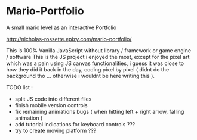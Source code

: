 # Mario-Portfolio
A small mario level as an interactive Portfolio

http://nicholas-rossette.epizy.com/mario-portfolio/

This is 100% Vanilla JavaScript without library / framework or game engine / software
This is the JS project i enjoyed the most, except for the pixel art which was a pain using JS canvas functionalities, 
i guess it was close to how they did it back in the day, coding pixel by pixel ( didnt do the background tho ... otherwise i wouldnt be here writing this ).

TODO list :
- split JS code into different files
- finish mobile version controls
- fix remaining animations bugs ( when hitting left + right arrow, falling animation )
- add tutorial indications for keyboard controls ???
- try to create moving platform ???
